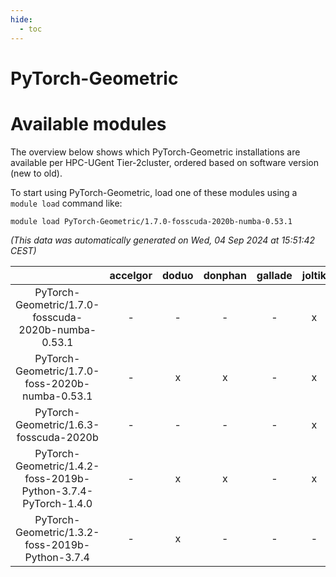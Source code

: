```yaml
---
hide:
  - toc
---
```


PyTorch-Geometric
=================

# Available modules


The overview below shows which PyTorch-Geometric installations are available per HPC-UGent Tier-2cluster, ordered based on software version (new to old).

To start using PyTorch-Geometric, load one of these modules using a `module load` command like:

```shell
module load PyTorch-Geometric/1.7.0-fosscuda-2020b-numba-0.53.1
```

*(This data was automatically generated on Wed, 04 Sep 2024 at 15:51:42 CEST)*  

| |accelgor|doduo|donphan|gallade|joltik|shinx|skitty|
| :---: | :---: | :---: | :---: | :---: | :---: | :---: | :---: |
|PyTorch-Geometric/1.7.0-fosscuda-2020b-numba-0.53.1|-|-|-|-|x|-|-|
|PyTorch-Geometric/1.7.0-foss-2020b-numba-0.53.1|-|x|x|-|x|-|x|
|PyTorch-Geometric/1.6.3-fosscuda-2020b|-|-|-|-|x|-|-|
|PyTorch-Geometric/1.4.2-foss-2019b-Python-3.7.4-PyTorch-1.4.0|-|x|x|-|x|-|x|
|PyTorch-Geometric/1.3.2-foss-2019b-Python-3.7.4|-|x|-|-|-|-|x|
